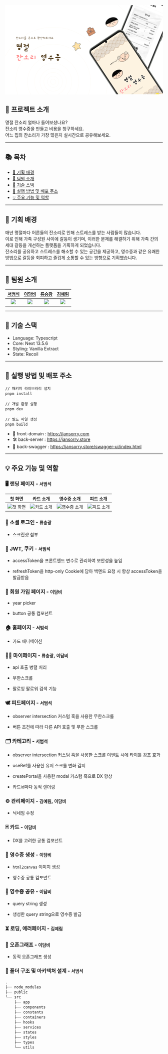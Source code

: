 <img src="assets/images/title.png" alt="title">

## 💬 프로젝트 소개

<!-- TODO: figma title - 타이틀 멘트 참고, 변경 필요 -->

명절 잔소리 얼마나 들어보셨나요?  
잔소리 영수증을 만들고 비용을 청구하세요.  
어느 집의 잔소리가 가장 많은지 실시간으로 공유해보세요.

---

## 📚 목차

- [🎯 기획 배경](#plans)
- [🙇 팀원 소개](#members)
- [🔨 기술 스택](#skills)
- [🚀 실행 방법 및 배포 주소](#installation)
- [💡 주요 기능 및 역할](#features)

---

<a name="plans"></a>

## 🎯 기획 배경

<!-- TODO: notion - 기획서 - 기획 배경 참고, 변경 필요 -->

매년 명절마다 어른들의 잔소리로 인해 스트레스를 받는 사람들이 많습니다.  
이로 인해 가족 구성원 사이에 갈등이 생기며, 이러한 문제를 해결하기 위해 가족 간의 세대 갈등을 개선하는 플랫폼을 기획하게 되었습니다.  
잔소리를 공유하고 스트레스를 해소할 수 있는 공간을 제공하고, 영수증과 같은 유쾌한 방법으로 갈등을 회피하고 즐겁게 소통할 수 있는 방향으로 기획했습니다.

---

<a name="members"></a>

## 🙇 팀원 소개

|           [서범석](https://github.com/beomxtone)           |          [이담비](https://github.com/damdam6)          |          [류승광](https://github.com/sgryu23)           |          [김예림](https://github.com/ozllzlme)           |
| :--------------------------------------------------------: | :----------------------------------------------------: | :-----------------------------------------------------: | :------------------------------------------------------: |
| <img src="https://github.com/beomxtone.png" width="120" /> | <img src="https://github.com/damdam6.png" width="120"> | <img src="https://github.com/sgryu23.png" width="120" > | <img src="https://github.com/ozllzlme.png" width="120" > |

---

<a name="skills"></a>

## 🔨 기술 스택

- Language: Typescript
- Core: Next 13.5.6
- Styling: Vanilla Extract
- State: Recoil

---

<a name="installation"></a>

## 🚀 실행 방법 및 배포 주소

```
// 패키지 라이브러리 설치
pnpm install

// 개발 환경 실행
pnpm dev

// 빌드 파일 생성
pnpm build
```

- 📱 front-domain : https://jansorry.com
- 🛠 back-server : https://jansorry.store
- 🔗 back-swagger : https://jansorry.store/swagger-ui/index.html

---

<a name="features"></a>

## 💡 주요 기능 및 역할

### 🖥️ 랜딩 페이지 - `서범석`

|                첫 화면                |                카드 소개                |                 영수증 소개                 |                피드 소개                |
|:----------------------------------:|:-----------------------------------:|:--------------------------------------:|:-----------------------------------:|
| ![첫 화면](assets/gifs/landing-title) | ![카드 소개](assets/gifs/landing-cards) | ![영수증 소개](assets/gifs/landing-receipt) | ![피드 소개](assets/gifs/landing-feeds) |

### 🔑 소셜 로그인 - `류승광`

- 스크린샷 첨부

### 🍪 JWT, 쿠키 - `서범석`

- accessToken을 프론트엔드 변수로 관리하여 보안성을 높임

- refreshToken을 http-only Cookie에 담아 백엔드 요청 시 항상 accessToken을 발급받음

### 👤 회원 가입 페이지 - `이담비`

- year picker

- button 공통 컴포넌트

### 🏠 홈페이지 - `서범석`

- 카드 애니메이션

### 🙋‍♂️ 마이페이지 - `류승광`, `이담비`

- api 호출 병렬 처리

- 무한스크롤

- 팔로잉 팔로워 검색 기능

### 🕊️ 피드페이지 - `서범석`

- observer intersection 커스텀 훅을 사용한 무한스크롤

- 버튼 조건에 따라 다른 API 호출 및 무한 스크롤

### 🗂️ 카테고리 - `서범석`

- observer intersection 커스텀 훅을 사용한 스크롤 이벤트 시에 타이틀 강조 효과

- useRef를 사용한 유저 스크롤 변화 감지

- createPortal을 사용한 modal 커스텀 훅으로 DX 향상

- 카드id마다 동적 렌더링

### ⚙️ 관리페이지 - `김예림`, `이담비`

- 닉네임 수정

### 🃏 카드 - `이담비`

- DX를 고려한 공통 컴포넌트

### 🧾 영수증 생성 - `이담비`

- `html2canvas` 이미지 생성

- 영수증 공통 컴포넌트

### 🧾 영수증 공유 - `이담비`

- query string 생성

- 생성한 query string으로 영수증 발급

### ⏳ 로딩, 에러페이지 - `김예림`

### 🎈 오픈그래프 - `이담비`

- 동적 오픈그래프 생성

### 📂 폴더 구조 및 아키텍처 설계 - `서범석`

```
.
├── node_modules
├── public
└── src
    ├── app
    ├── components
    ├── constants
    ├── containers
    ├── hooks
    ├── services
    ├── states
    ├── styles
    ├── types
    └── utils
```
